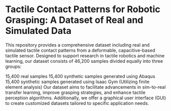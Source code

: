 # Tactile Contact Patterns for Robotic Grasping: A Dataset of Real and Simulated Data

This repository provides a comprehensive dataset including real and simulated tactile contact patterns from a deformable, capacitive-based tactile sensor. Designed to support research in tactile robotics and machine learning, our dataset consists of 46,200 samples divided equally into three groups:

15,400 real samples
15,400 synthetic samples generated using Abaqus
15,400 synthetic samples generated using Isaac Gym (Utilizing finite element analysis)
Our dataset aims to facilitate advancements in sim-to-real transfer learning, improve grasping strategies, and enhance tactile perception algorithms. Additionally, we offer a graphical user interface (GUI) to create customized datasets tailored to specific application needs.
